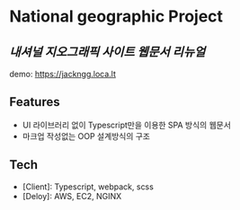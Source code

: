 # National geographic Project
## _내셔널 지오그래픽 사이트 웹문서 리뉴얼_
demo: https://jackngg.loca.lt

## Features
- UI 라이브러리 없이 Typescript만을 이용한 SPA 방식의 웹문서
- 마크업 작성없는 OOP 설계방식의 구조

## Tech
- [Client]: Typescript, webpack, scss
- [Deloy]: AWS, EC2, NGINX
